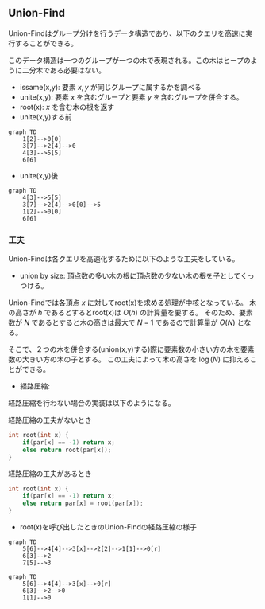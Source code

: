 ## Union-Find

Union-Findはグループ分けを行うデータ構造であり、以下のクエリを高速に実行することができる。

このデータ構造は一つのグループが一つの木で表現される。この木はヒープのように二分木である必要はない。

- issame(x,y): 要素 $x,y$ が同じグループに属するかを調べる
- unite(x,y): 要素 $x$ を含むグループと要素 $y$ を含むグループを併合する。
- root(x): $x$ を含む木の根を返す
- unite(x,y)する前

```mermaid
graph TD 
    1[2]-->0[0]
    3[7]-->2[4]-->0
    4[3]-->5[5]
    6[6]
```
- unite(x,y)後

```mermaid
graph TD 
    4[3]-->5[5]
    3[7]-->2[4]-->0[0]-->5
    1[2]-->0[0]
    6[6]
```
### 工夫

Union-Findは各クエリを高速化するために以下のような工夫をしている。

- union by size: 頂点数の多い木の根に頂点数の少ない木の根を子としてくっつける。

Union-Findでは各頂点 $x$ に対してroot(x)を求める処理が中核となっている。
木の高さが $h$ であるとするとroot(x)は $O(h)$ の計算量を要する。
そのため、要素数が $N$ であるとすると木の高さは最大で $N-1$ であるので計算量が $O(N)$ となる。

そこで、２つの木を併合する(union(x,y)する)際に要素数の小さい方の木を要素数の大きい方の木の子とする。
この工夫によって木の高さを $\log(N)$ に抑えることができる。

- 経路圧縮: 

経路圧縮を行わない場合の実装は以下のようになる。

経路圧縮の工夫がないとき
```C++
int root(int x) {
    if(par[x] == -1) return x;
    else return root(par[x]);
}
```

経路圧縮の工夫があるとき
```C++
int root(int x) {
    if(par[x] == -1) return x;
    else return par[x] = root(par[x]);
}
```

- root(x)を呼び出したときのUnion-Findの経路圧縮の様子

```mermaid
graph TD
    5[6]-->4[4]-->3[x]-->2[2]-->1[1]-->0[r]
    6[3]-->2
    7[5]-->3
```

```mermaid
graph TD
    5[6]-->4[4]-->3[x]-->0[r]
    6[3]-->2-->0
    1[1]-->0
```

